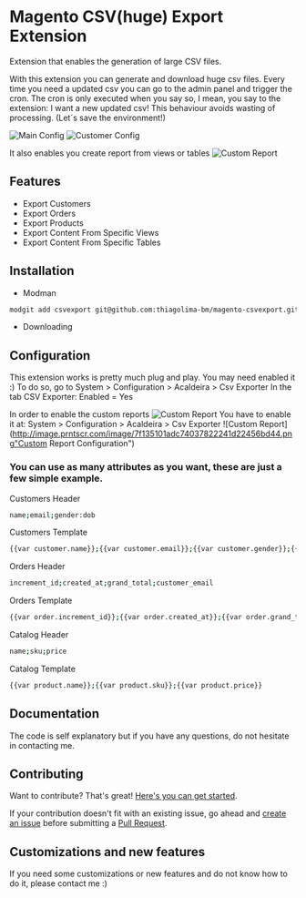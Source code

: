 # Magento CSV(huge) Export Extension

Extension that enables the generation of large CSV files.

With this extension you can generate and download huge csv files. Every time you need a updated csv you can go to the admin panel and trigger the cron. 
The cron is only executed when you say so, I mean, you say to the extension: I want a new updated csv! This behaviour avoids wasting of processing. (Let´s save the environment!)

![Main Config](http://image.prntscr.com/image/8e2294c38a5d497a9ef8425c8bcc0289.png "Main Configuration")
![Customer Config](http://image.prntscr.com/image/3d4e1924386e4bae87d32d82f27d54d3.png "Main Configuration")

It also enables you create report from views or tables
![Custom Report](http://image.prntscr.com/image/b1a79aab40194f89940bb2b3ea3df995.png "Custom Report Configuration")

## Features

* Export Customers
* Export Orders
* Export Products
* Export Content From Specific Views
* Export Content From Specific Tables

## Installation
* Modman
```bash
modgit add csvexport git@github.com:thiagolima-bm/magento-csvexport.git 
```
* Downloading

## Configuration

This extension works is pretty much plug and play. You may need enabled it :)
To do so, go to System > Configuration > Acaldeira > Csv Exporter
In the tab CSV Exporter: Enabled = Yes

In order to enable the custom reports
![Custom Report](http://image.prntscr.com/image/dc4bdd754d30494b9d2591bb19bc823c.png "Custom Report Configuration")
You have to enable it at: System > Configuration > Acaldeira > Csv Exporter
![Custom Report](http://image.prntscr.com/image/7f135101adc74037822241d22456bd44.png"Custom Report Configuration")



### You can use as many attributes as you want, these are just a few simple example. 

Customers Header
```bash
name;email;gender:dob
```
Customers Template
```bash
{{var customer.name}};{{var customer.email}};{{var customer.gender}};{{var customer.dob}}
```

Orders Header
```bash
increment_id;created_at;grand_total;customer_email
```
Orders Template
```bash
{{var order.increment_id}};{{var order.created_at}};{{var order.grand_total}};{{var order.customer_email}}

```

Catalog Header
```bash
name;sku;price
```
Catalog Template
```bash
{{var product.name}};{{var product.sku}};{{var product.price}}
```

## Documentation

The code is self explanatory but if you have any questions, do not hesitate in contacting me.


## Contributing

Want to contribute? That's great! [Here's you can get started](https://guides.github.com/activities/contributing-to-open-source/#contributing).

If your contribution doesn't fit with an existing issue, go ahead and [create an issue](https://github.com/thiagolima-bm/magento-csvexport/issues/new) before submitting a [Pull Request](https://help.github.com/articles/about-pull-requests/).


## Customizations and new features
If you need some customizations or new features and do not know how to do it, please contact me :) 

